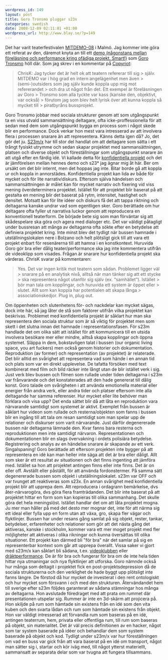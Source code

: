 ```yaml
--- 
wordpress_id: 149 
layout: post
title: Goro Tronsmo pluggar s23x 
categories: swedish 
date: 2008-12-09 02:11:01 +01:00 
wordpress_url: http://www.blay.se/?p=149 
---
```


Det har varit teaterfestivalen [MITDEMO-08](http://www.teatrweimar.se/mitdemo/) i Malmö. Jag kommer inte göra ett referat av den, däremot knyta an till ett [demo (någonstans mellan föreläsning och performance kring ofädiga projekt. Smart!)](#) som [Goro Tronsmo](http://www.gorotronsmo.com/) höll där. Som jag skrev i en kommentar på [Copyriot](http://copyriot.se/2008/11/30/rejal-aktion-teatrala-transaktioner-fran-malmo/):

> ChrisK: Jag tycker det är helt ok att teatern refererar till sig > själv. MITDEMO var i hög grad en intern angelägenhet men även > (semi-)outsiders som jag själv kunde koppla upp mig mot refererandet > och dra ut något från det. Ett exempel är föreläsningen av Goro > Tronsmo som alla tyckte var kass (kanske den, objektivt, var också) > förutom jag som blev helt lyrisk över att kunna koppla så mycket till > piratbyråns bussprojekt.

Goro Tronsmo jobbar med sociala strukturer genom att som utgångspunkt ta en viss utvald sammansättning deltagare, ofta icke-proffessionella för att sedan med dem som utgångspunkt bygga en process som i något skede blir en performance. Dock verkar hon mest vara intresserad av att involvera flera i processen snarare än att representera. Känns detta igen då? Jo, det gör det ju. [S23m/x](http://s23m.tumblr.com/) har till stor del handlat om att deltagare som sätta i ett trångt fysiskt utrymme och sedan skapar projektet med sammansättningen, platsen och diverse objekt och föreställningar som utgångspunkt snarare än att utgå efter en färdig idé. Vi kallade detta för [konfidentiella projekt](http://s23m.tumblr.com/post/47488822/victor-misiano-the-institutionalization-of-friendship) och det är jämförelsen mellan hennes demo och s23* jag ägnar mig åt här. Ber om ursäkt om det blir internt, men det hoppas jag inte. Bitar borde gå att koppla ur och koppla in annorstädes. Konfidentiella projekt kan lida av både för mycket och för lite narrativ/diskurs. Eftersom själva händelsen och sammansättningen är målet kan för mycket narrativ och fixering vid viss mening överdeterminera projektet. Istället för att projektet blir baserat på att gestalta en mening blir det baserat på rytm, intensitet, hastighet och densitet. Motsatt kan för lite idéer och diskurs få det att tappa riktning och deltagarna kanske undrar vad som egentligen sker. Goro berättade om hur deltagare ofta fyller ut narrativa luckor genom att reproducera en konventionell teaterform. De började bete sig som man förväntar sig att skådespelare ska göra och agera med dialoger etc. Det var väldigt påtagligt under bussresan att många av deltagarna ofta sökte efter en betydelse att definiera projektet kring. Inte minst blev det tydligt när bussen hamnade i utställningslokalen nere i Bolzano och helt plötsligt gick till att vara ett projekt enbart för resenärerna till att hamna i en konstkontext. Huruvida Goro gör bra eller dålig teater/performance ska jag inte kommentera utifrån de videoklipp som visades. Frågan är snarare hur konfidentiella projekt ska värderas. ChrisK svarar på kommentaren:

> Yes. Det var ingen kritik mot teatern som sådan. Problemet ligger väl > snarare på en analytisk nivå, alltså när man tänker sig att ett stycke > ska representera något utanför sig själv (ex. “samhället”). Istället > bör man tala om kopplingar, och huruvida ett system är öppet eller > slutet. Allt som kan koppla har potentialen att skapa långa > associationskedjor. Plug in, plug out.

Om öppenheten och slutenhetens för- och nackdelar kan mycket sägas, dock inte här, så jag låter de stå som faktorer utifrån vilka projektet kan beskrivas. Problemet med konfidentiella projekt är såklart hur man ska representera den sociala struktur som är så viktig för projektet men som skett i det slutna innan det hamnade i representationsfasen. För s23m handlade det om olika sätt att istället för att kommunicera till en utsida involvera besökare mer eller mindre, alltså skapa kopplingar och öppna systemet. Släppa in dem, bokstavligen talat i bussen (our organic living space, you art fuckers) men också genom historier och dokumentation. Reproduktion (av former) och representation (av projektet) är relaterade. Det blir alltid en svårighet att representera vad som hände i en annan tid och plats som var en direkt upplevelse. De tafatta försöken med text kombinerat med film och bild räcker inte långt utan de blir istället verk i sig. Just verk blev bussen och filmen som rullade under tiden deltagarna i s23m var frånvarande och det konstaterades att den hade genererat till dålig konst. Goro talade om svårigheten i att använda emotionella material eller energier från andra verk, eller andra tider och platser eftersom inte alla deltagande har samma referenser. Hur mycket eller lite behöver man förklara och visa upp? Det enda sättet blir då att låta en reproduktion vara närvarande samtidigt som systemet är aktivt. Exemplet från bussen är såklart hur videon som rullade och resterna/objekten som fanns i bussen blir en ingång till att tala om resan samtidigt som man spelar upp de relationer och diskurser som varit närvarande. Just därför degenererade bussen när deltagarna lämnade den. Kvar fanns bara resterna och reproduktionen men inte samtidigt närvaron. Representationen och dokumentationen blir en slags övervakning i ordets polisiära betydelse. Registrering och analys av en händelse snarare är skapande av ett verk. Singalspaning! Goro berättade att eftersom projekten inte bygger på att representera en idé kan man heller inte säga att det är bra eller dåligt. Allt som sker är ett resultat av situationen och det finns ingenting att jämföra med. Istället sa hon att projektet antingen finns eller inte finns. Det är on eller off. Avställt eller påställt, för att använda fordonstermer. På samma sätt degenererade bussen som objekt i utställningslokalet. s23m var OFF och var tvunget att reaktiveras som s23x. En annan svårighet med konfidentiella projekt blir att upprepa dem. Att reproducera i ordagrann bemärkelse, dvs åter-närvarogöra, dvs göra flera framträdanden. Det blir inte baserat på att projektet hittar en form som kan kopieras till olika sammanhang. Det skulle göra det hela meningslöst. Istället handlar det om att låta projektet mogna. Ju mer man håller på med det desto mer mognar det, inte för att närma sig ett ideal eller fylla upp en form utan att växa, gro, skapa fler vägar och flyktlinjer. Bussen har under resans gång samlat på sig objekt, rester, tankar, betydelser, erfarenheter och relationer som gör att det nästa gång det aktiveras, kanske i stockholm, kommer vara ett mer moget projekt med fler möjligheter att aktiveras i olika rikningar och kunna översättas till olika situationer. Ett projekt kan därmed bli "för bra" när det samlar på sig en representerbar kontext som går att upprepa överallt. Vissa saker vi gjort med s23m/x kan såklart bli sådana, t.ex. [videoklubben](http://picasaweb.google.com/system23x/S23x#5269940649535856610) eller [dräktperformance](http://picasaweb.google.com/system23x/S23x#5267120204032523874). De är för bra och fungerar för bra om de inte hela tiden hittar nya utmaningar och nya flyktlinjer att utforska. Goro nämnde också hur många som deltagit i projektet fick en post-projektsdepression då de sociala strukturerna och den verklighet de hade byggt upp plötsligt inte fanns längre. De förstod då hur mycket de investerat i den rent ontologiskt och hur mycket som försvann i och med den strukturen. Återvändandet hem till sverige efter s23m följdes garanterat av sådana stämningar hos många av deltagarna. Hon avslutade föredraget med att prata om rummet där presentationen utspelar sig. Rummer är inte en 3d-skärm att projicera på. Hon skiljde på rum som hämtade sin existens från en idé som den vita kuben och den svarta lådan och rum som hämtade sin existens från objekt. Hon var väldigt intresserad att förvandla rum som baseras på en idé, antingen teaterrum, hem, privata eller offentliga rum, till rum som baseras på objekt, sin materialitet. Det är väl precis definitionen av en hacker, något som tar system baserade på idéer och behandlar dem som system baserade på objekt och kod. Tydligt under s23m/x var hur föreställningen om vad en buss var gick från att vara baserat på en idé om transport, något man sätter sig i, startar och kör iväg med, till något ytterst materiellt, sammansatt av separata delar som var tvugna att fungera tillsammans. 
